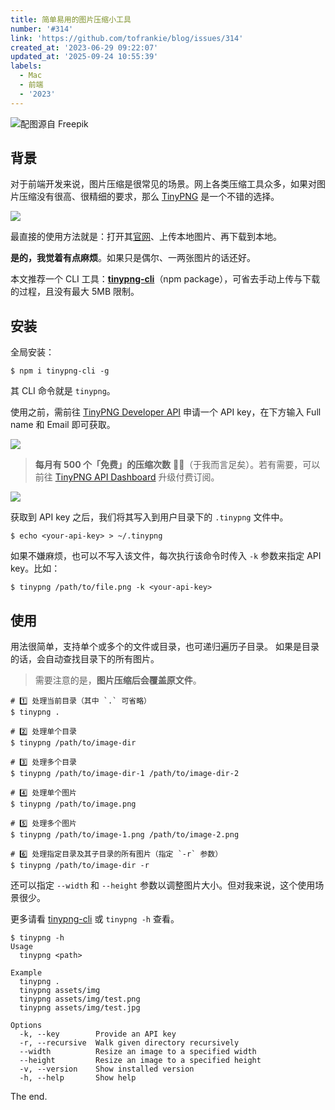 ```yaml
---
title: 简单易用的图片压缩小工具
number: '#314'
link: 'https://github.com/tofrankie/blog/issues/314'
created_at: '2023-06-29 09:22:07'
updated_at: '2025-09-24 10:55:39'
labels:
  - Mac
  - 前端
  - '2023'
---
```


![配图源自 Freepik](https://cdn.jsdelivr.net/gh/tofrankie/blog@main/images/2023/6/1688005927517.jpg)

## 背景

对于前端开发来说，图片压缩是很常见的场景。网上各类压缩工具众多，如果对图片压缩没有很高、很精细的要求，那么 [TinyPNG](https://tinypng.com/) 是一个不错的选择。

![](https://cdn.jsdelivr.net/gh/tofrankie/blog@main/images/2023/6/1688005743813.png)

最直接的使用方法就是：打开其[官网](https://tinypng.com/)、上传本地图片、再下载到本地。

**是的，我觉着有点麻烦**。如果只是偶尔、一两张图片的话还好。

本文推荐一个 CLI 工具：[**tinypng-cli**](https://www.npmjs.com/package/tinypng-cli)（npm package），可省去手动上传与下载的过程，且没有最大 5MB 限制。

## 安装

全局安装：

```shell
$ npm i tinypng-cli -g
```

其 CLI 命令就是 `tinypng`。

使用之前，需前往 [TinyPNG Developer API](https://tinypng.com/developers) 申请一个 API key，在下方输入 Full name 和 Email 即可获取。

![](https://cdn.jsdelivr.net/gh/tofrankie/blog@main/images/2023/6/1688003232369.png)

> **每月有 500 个「免费」的压缩次数** 👍🏻（于我而言足矣）。若有需要，可以前往 [TinyPNG API Dashboard](https://tinify.com/dashboard/api) 升级付费订阅。

![](https://cdn.jsdelivr.net/gh/tofrankie/blog@main/images/2023/6/1688003599768.png)

获取到 API key 之后，我们将其写入到用户目录下的 `.tinypng` 文件中。

```shell
$ echo <your-api-key> > ~/.tinypng
```

如果不嫌麻烦，也可以不写入该文件，每次执行该命令时传入 `-k` 参数来指定 API key。比如：

```shell
$ tinypng /path/to/file.png -k <your-api-key>
```

## 使用

用法很简单，支持单个或多个的文件或目录，也可递归遍历子目录。
如果是目录的话，会自动查找目录下的所有图片。

> 需要注意的是，**图片压缩后会覆盖原文件**。

```shell
# 1️⃣ 处理当前目录（其中 `.` 可省略）
$ tinypng .

# 2️⃣ 处理单个目录
$ tinypng /path/to/image-dir

# 3️⃣ 处理多个目录
$ tinypng /path/to/image-dir-1 /path/to/image-dir-2

# 4️⃣ 处理单个图片
$ tinypng /path/to/image.png

# 5️⃣ 处理多个图片
$ tinypng /path/to/image-1.png /path/to/image-2.png

# 6️⃣ 处理指定目录及其子目录的所有图片（指定 `-r` 参数）
$ tinypng /path/to/image-dir -r
```

还可以指定 `--width` 和 `--height` 参数以调整图片大小。但对我来说，这个使用场景很少。

更多请看 [tinypng-cli](https://github.com/websperts/tinypng-cli#readme) 或 `tinypng -h` 查看。

```shell
$ tinypng -h
Usage
  tinypng <path>

Example
  tinypng .
  tinypng assets/img
  tinypng assets/img/test.png
  tinypng assets/img/test.jpg

Options
  -k, --key        Provide an API key
  -r, --recursive  Walk given directory recursively
  --width          Resize an image to a specified width
  --height         Resize an image to a specified height
  -v, --version    Show installed version
  -h, --help       Show help
```

The end.
